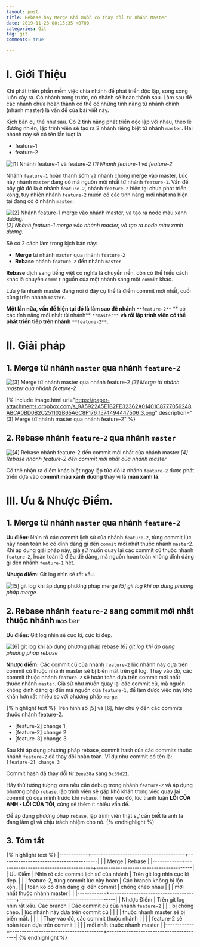 ```yaml
---
layout: post
title: Rebase hay Merge Khi muốn có thay đổi từ nhánh Master
date: 2019-11-23 00:15:35 +0700
categories: Git
tag: git
comments: true

---
```


# I. Giới Thiệu

Khi phát triển phần mềm việc chia nhánh để phát triển độc lập, song song luôn xảy ra. Có nhánh xong trước, có nhánh sẽ hoàn thành sau. Làm sau để các nhánh chưa hoàn thành có thể có những tính năng từ nhánh chính (nhánh master)  là vấn đề của bài viết này.

Kịch bản cụ thể như sau. Có 2 tính năng phát triển độc lập với nhau, theo lẽ đương nhiên, lập trình viên sẽ tạo ra 2 nhánh riêng biệt từ nhánh `master`. Hai nhánh này sẽ có tên lần lượt là

- feature-1
- feature-2

![[1] Nhánh feature-1 và feature-2](https://paper-attachments.dropbox.com/s_9A5922A5E1B2FE32362A01401C8777056248ABCA0BD0B2C251102B65A6C8F176_1574493875961_1.png)
*[1] Nhánh feature-1 và feature-2*

Nhánh `feature-1`  hoàn thành sớm và nhanh chóng merge vào master.  Lúc này nhánh `master` đang có mã nguồn mới nhất từ nhánh `feature-1`. Vấn đề bây giờ đó là ở nhánh `feature-2`, nhánh `feature-2` hiện tại chưa phát triển xong, tuy nhiên nhánh `feature-2` muốn có các tính năng mới nhất mà hiện tại đang có ở nhánh `master`.



![[2] Nhánh feature-1 merge vào nhánh master, và tạo ra node màu xanh dương.](https://paper-attachments.dropbox.com/s_9A5922A5E1B2FE32362A01401C8777056248ABCA0BD0B2C251102B65A6C8F176_1574493965302_2.png)
*[2] Nhánh feature-1 merge vào nhánh master, và tạo ra node màu xanh dương.*


Sẽ có 2 cách làm trong kịch bản này:

- **Merge** từ nhánh `master` qua nhánh `feature-2`
- **Rebase** nhánh `feature-2` đến nhánh `master`

**Rebase** dịch sang tiếng việt có nghĩa là chuyển nền, còn có thể hiểu cách khác là chuyển `commit` nguồn của một nhánh sang một `commit` khác.

Lưu ý là nhánh master đang nói ở đây cụ thể là điểm commit mới nhất, cuối cùng trên nhánh `master`.

**Một lần nữa, vấn đề hiện tại đó là làm sao để nhánh** `**feature-2**` ** có các tính năng mới nhất từ nhánh** `**master**` **và rồi lập trình viên có thể phát triển tiếp trên nhánh** `**feature-2**`**.**


# II. Giải pháp
## 1. Merge từ nhánh `master` qua nhánh `feature-2`
![[3] Merge từ nhánh master qua nhánh feature-2](https://paper-attachments.dropbox.com/s_9A5922A5E1B2FE32362A01401C8777056248ABCA0BD0B2C251102B65A6C8F176_1574494447506_3.png)
*[3] Merge từ nhánh master qua nhánh feature-2*


{% include image.html url="https://paper-attachments.dropbox.com/s_9A5922A5E1B2FE32362A01401C8777056248ABCA0BD0B2C251102B65A6C8F176_1574494447506_3.png" description="[3] Merge từ nhánh master qua nhánh feature-2" %}

## 2. Rebase nhánh `feature-2` qua nhánh `master`
![[4] Rebase nhánh feature-2 đến commit mới nhất của nhánh master](https://paper-attachments.dropbox.com/s_9A5922A5E1B2FE32362A01401C8777056248ABCA0BD0B2C251102B65A6C8F176_1574494782199_4.png)
*[4] Rebase nhánh feature-2 đến commit mới nhất của nhánh master*


Có thể nhận ra điểm khác biệt ngay lập tức đó là nhánh `feature-2` được phát triển dựa vào **commit màu xanh dương** thay vì là **màu xanh lá**.


# III. Ưu & Nhược Điểm.
## 1.  Merge từ nhánh `master` qua nhánh `feature-2`

**Ưu điểm**: Nhìn rõ các commit lịch sử của nhánh `feature-2`, từng commit lúc này hoàn toàn ko có dính dáng gì đến `commit`  mới nhất thuộc nhánh `master`2. Khi áp dụng giải pháp này, giả sử muốn quay lại các commit cũ thuộc nhánh `feature-2`, hoàn toàn là điểu dễ dàng, mã nguồn hoàn toàn không dính dáng gì đến nhánh `feature-1` hết.

**Nhược điểm**: Git log nhìn sẽ rất xấu.

![[5] git log khi áp dụng phương pháp merge](https://paper-attachments.dropbox.com/s_9A5922A5E1B2FE32362A01401C8777056248ABCA0BD0B2C251102B65A6C8F176_1574497220779_Screenshot+from+2019-11-23+14-56-01.png)
*[5] git log khi áp dụng phương pháp merge*


## 2. Rebase nhánh `feature-2` sang commit mới nhất thuộc nhánh `master`

**Ưu điểm:** Git log nhìn sẽ cực kì, cực kì đẹp.

![[6] git log khi áp dụng phương pháp rebase](https://paper-attachments.dropbox.com/s_9A5922A5E1B2FE32362A01401C8777056248ABCA0BD0B2C251102B65A6C8F176_1574497211247_Screenshot+from+2019-11-23+15-18-13.png)
*[6] git log khi áp dụng phương pháp rebase*


**Nhược điểm:** Các commit cũ của nhánh `feature-2` lúc nhánh này dựa trên commit cũ thuộc nhánh master sẽ bị biến mất trên git log. Thay vào đó, các commit thuộc nhánh `feature-2` sẽ hoàn toàn dựa trên commit mới nhất thuộc nhánh `master`.  Giả sử như muốn quay lại các commit cũ, mã nguồn không dính dáng gì đến mã nguồn của `feature-1`, để làm được việc này khó khăn hơn rất nhiều so với phương pháp `merge`.

{% highlight text %}
Trên hình số [5] và [6], hãy chú ý đến các commits thuộc nhánh feature-2.
- [feature-2] change 1
- [feature-2] change 2
- [feature-3] change 3

Sau khi áp dụng phương pháp rebase, commit hash của các commits thuộc nhánh `feature-2` đã thay
đổi hoàn toàn. Ví dụ như commit có tên là: `[feature-2] change 3`

Commit hash đã thay đổi từ `2eea38a` sang `5c59d21`.

Hãy thử tưởng tượng xem nếu cần debug trong nhánh `feature-2` và áp dụng phương pháp `rebase`,
lập trình viên sẽ gặp khó khăn trong việc quay lại commit cũ của mình trước khi `rebase`.
Thêm vào đó, lúc tranh luận **LỖI CỦA ANH - LỖI CỦA TÔI**, cũng sẽ thêm ít nhiều vấn đề.

Để áp dụng phương pháp `rebase`, lập trình viên thật sự cần biết là anh ta đang làm gì và
chịu trách nhiệm cho nó.
{% endhighlight %}


## 3. Tóm tắt
{% highlight text %}
|------------+---------------------------------------+----------------------------------------|
|            | Merge                                 | Rebase                                 |
|------------+---------------------------------------+----------------------------------------|
| Ưu Điểm    | Nhìn rõ các commit lịch sử của nhánh  | Trên git log nhìn cực kì đẹp.          |
|            | feature-2, từng commit lúc này hoàn   | Các branch không bị lộn xộn,           |
|            | toàn ko có dính dáng gì đến commit    | chồng chéo nhau                        |
|            | mới nhất thuộc nhánh master           |                                        |
|------------+---------------------------------------+----------------------------------------|
| Nhược Điểm | Trên git log nhìn rất xấu. Các branch | Các commit cũ của nhánh `feature-2`    |
|            | bị chồng chéo.                        | lúc nhánh này dựa trên commit cũ       |
|            |                                       | thuộc nhánh master sẽ bị biến mất.     |
|            |                                       | Thay vào đó, các commit thuộc nhánh    |
|            |                                       | feature-2 sẽ hoàn toàn dựa trên commit |
|            |                                       | mới nhất thuộc nhánh master            |
|------------+---------------------------------------+----------------------------------------|
{% endhighlight %}
